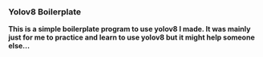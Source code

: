 ### Yolov8 Boilerplate

**This is a simple boilerplate program to use yolov8 I made. It was mainly just for me to practice and learn to use yolov8 but it might help someone else...**
